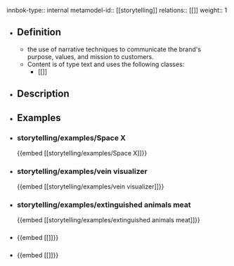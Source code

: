 innbok-type:: internal
metamodel-id:: [[storytelling]]
relations:: [[]]
weight:: 1

- ## Definition
  - the use of narrative techniques to communicate the brand's purpose, values, and mission to customers.
  - Content is of type text and uses the following classes:
    - [[]]
- ## Description
- ## Examples
- ### storytelling/examples/Space X
  {{embed [[storytelling/examples/Space X]]}}
- ### storytelling/examples/vein visualizer
  {{embed [[storytelling/examples/vein visualizer]]}}
- ### storytelling/examples/extinguished animals meat
  {{embed [[storytelling/examples/extinguished animals meat]]}}
- ### 
  {{embed [[]]}}
- ### 
  {{embed [[]]}}



